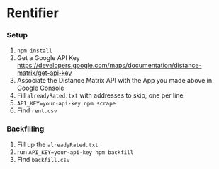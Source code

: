 # Rentifier
### Setup
1. `npm install`
2. Get a Google API Key https://developers.google.com/maps/documentation/distance-matrix/get-api-key
3. Associate the Distance Matrix API with the App you made above in Google Console
4. Fill `alreadyRated.txt` with addresses to skip, one per line
5. `API_KEY=your-api-key npm scrape`
6. Find `rent.csv`

### Backfilling
1. Fill up the `alreadyRated.txt`
2. run `API_KEY=your-api-key npm backfill`
3. Find `backfill.csv`
